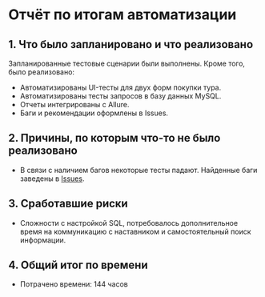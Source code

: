 # Отчёт по итогам автоматизации

## 1. Что было запланировано и что реализовано

Запланированные тестовые сценарии были выполнены. Кроме того, было реализовано:

* Автоматизированы UI-тесты для двух форм покупки тура.
* Автоматизированы тесты запросов в базу данных MySQL.
* Отчеты интегрированы с Allure.
* Баги и рекомендации оформлены в Issues.

## 2. Причины, по которым что-то не было реализовано

* В связи с наличием багов некоторые тесты падают. Найденные баги заведены в [Issues](https://github.com/nancygespens/Aqa_qamid_CourseWork/issues).

## 3. Сработавшие риски

* Сложности с настройкой SQL, потребовалось дополнительное время на коммуникацию с
  наставником и самостоятельный поиск информации.

## 4. Общий итог по времени

* Потрачено времени: 144 часов
